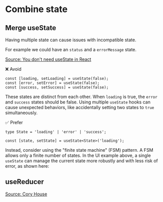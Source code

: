 # Combine state

## Merge useState

Having multiple state can cause issues with incompatible state.

For example we could have an `status` and a `errorMessage` state.

[Source: You don't need useState in React](https://www.nico.fyi/blog/you-dont-need-usestate-in-react)

❌ Avoid

```tsx
const [loading, setLoading] = useState(false);
const [error, setError] = useState(false);
const [success, setSuccess] = useState(false);
```

These states are distinct from each other. When `loading` is true, the `error` and `success` states should be false. Using multiple `useState` hooks can cause unexpected behaviors, like accidentally setting two states to `true` simultaneously.

✅ Prefer

```tsx
type State = 'loading' | 'error' | 'success';

const [state, setState] = useState<State>('loading');
```

Instead, consider using the "finite state machine" (FSM) pattern. A FSM allows only a finite number of states. In the UI example above, a single `useState` can manage the current state more robustly and with less risk of error, as shown here:

## useReducer

[Source: Cory House](https://twitter.com/housecor/status/1645055575909072896)
